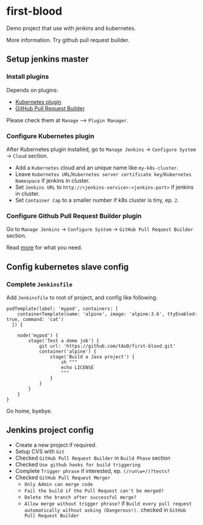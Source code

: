 # first-blood

Demo project that use with jenkins and kubernetes.

More information. Try github pull request builder.

## Setup jenkins master

### Install plugins

Depends on plugins:

- [Kubernetes plugin](https://wiki.jenkins-ci.org/display/JENKINS/Kubernetes+Plugin)
- [GitHub Pull Request Builder](https://wiki.jenkins-ci.org/display/JENKINS/GitHub+pull+request+builder+plugin)

Please check them at `Manage` --> `Plugin Manager`.

### Configure Kubernetes plugin

After Kubernetes plugin installed, go to `Manage Jenkins` -> `Configure System` -> `Cloud` section. 

- Add a `Kubernetes` cloud and an unique name like `my-k8s-cluster`.
- Leave `Kubernetes URL`/`Kubernetes server certificate key`/`Kubernetes Namespace` if jenkins in cluster.
- Set `Jenkins URL` to `http://<jenkins-service>:<jenkins-port>` if jenkins in cluster.
- Set `Container Cap` to a smaller number if k8s cluster is tiny, ep. `2`.

### Configure Github Pull Request Builder plugin

Go to `Manage Jenkins` -> `Configure System` -> `GitHub Pull Request Builder` section. 

Read [more](https://github.com/jenkinsci/ghprb-plugin) for what you need.

## Config kubernetes slave config

### Complete `Jenkinsfile`

Add `Jenkinsfile` to root of project, and config like following.

```
podTemplate(label: 'mypod', containers: [
    containerTemplate(name: 'alpine', image: 'alpine:3.6', ttyEnabled: true, command: 'cat')
  ]) {

    node('mypod') {
        stage('Test a demo job') {
            git url: 'https://github.com/tAoD/first-blood.git'
            container('alpine') {
                stage('Build a Java project') {
                    sh """
                    echo LICENSE
                    """
                }
            }
        }
    }
}
```

Go home, byebye.

## Jenkins project config

- Create a new project if required.
- Setup CVS with `Git`
- Checked `GitHub Pull Request Builder` in `Build Phase` section
- Checked `Use github hooks for build triggering`
- Complete `Trigger phrase` if interested, ep. `(/run\w+/)?tests?`
- Checked `GitHub Pull Request Merger`
    - `Only Admin can merge code`
    - `Fail the build if the Pull Request can't be merged?`
    - `Delete the branch after successful merge?`
    - `Allow merge without trigger phrase?` if `Build every pull request automatically without asking (Dangerous!).` checked in `GitHub Pull Request Builder`
    
